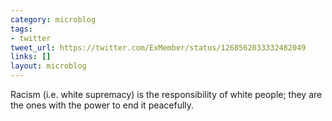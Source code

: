 ```yaml
---
category: microblog
tags:
- twitter
tweet_url: https://twitter.com/ExMember/status/1268562033332482049
links: []
layout: microblog
---
```

Racism (i.e. white supremacy) is the responsibility of white people; they are the ones with the power to end it peacefully.
